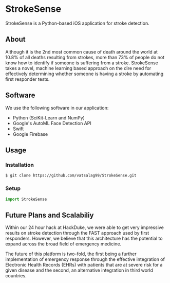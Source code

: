 # StrokeSense
StrokeSense is a Python-based iOS application for stroke detection.

## About
Although it is the 2nd most common cause of death around the world at 10.8% of all deaths resulting from strokes, more than 73% of people do not know how to identify if someone is suffering from a stroke. StrokeSense takes a novel, machine learning based approach on the dire need for effectively determining whether someone is having a stroke by automating first responder tests.

## Software
We use the following software in our application:
* Python (SciKit-Learn and NumPy)
* Google's AutoML Face Detection API
* Swift
* Google Firebase

## Usage
### Installation
`$ git clone https://github.com/vatsalag99/StrokeSense.git`

### Setup
```python
import StrokeSense
```

## Future Plans and Scalabiliy
Within our 24 hour hack at HackDuke, we were able to get very impressive results on stroke detection through the FAST approach used by first responders. However, we believe that this architecture has the potential to expand across the broad field of emergency medicine.

The future of this platform is two-fold, the first being a further implementation of emergency response through the effective integration of Electronic Health Records (EHRs) with patients that are at severe risk for a given disease and the second, an alternative integration in third world countries.
